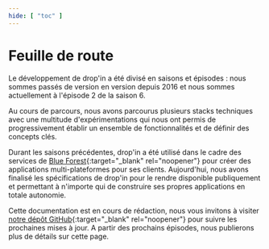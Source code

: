 ```yaml
---
hide: [ "toc" ]
---
```

# Feuille de route

Le développement de drop'in a été divisé en saisons et épisodes : nous sommes passés de version en version depuis 2016 et nous sommes actuellement à l'épisode 2 de la saison 6.

Au cours de parcours, nous avons parcourus plusieurs stacks techniques avec une multitude d'expérimentations qui nous ont permis de progressivement établir un ensemble de fonctionnalités et de définir des concepts clés.

Durant les saisons précédentes, drop'in a été utilisé dans le cadre des services de [Blue Forest](https://blueforest.cc){:target="_blank" rel="noopener"} pour créer des applications multi-plateformes pour ses clients. Aujourd'hui, nous avons finalisé les spécifications de drop'in pour le rendre disponible publiquement et permettant à n'importe qui de construire ses propres applications en totale autonomie.

Cette documentation est en cours de rédaction, nous vous invitons à visiter [notre dépôt GitHub](https://github.com/blue-forest/dropin){:target="_blank" rel="noopener"} pour suivre les prochaines mises à jour. A partir des prochains épisodes, nous publierons plus de détails sur cette page.
